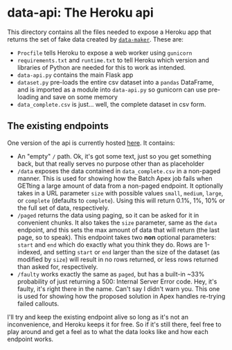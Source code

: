 # data-api: The Heroku api

This directory contains all the files needed to expose a Heroku app that returns the set of fake data created by [`data-maker`](https://github.com/FedeAbella/salesforce-paged-callouts-demo/tree/master/data-maker). These are:
- `Procfile` tells Heroku to expose a web worker using `gunicorn`
- `requirements.txt` and `runtime.txt` to tell Heroku which version and libraries of Python are needed for this to work as intended.
- `data-api.py` contains the main Flask app
- `dataset.py` pre-loads the entire csv dataset into a `pandas` DataFrame, and is imported as a module into `data-api.py` so gunicorn can use pre-loading and save on some memory
- `data_complete.csv` is just... well, the complete dataset in csv form.

## The existing endpoints

One version of the api is currently hosted [here](https://salesforce-paged-callouts-demo.herokuapp.com/). It contains:

- An "empty" `/` path. Ok, it's got some text, just so you get something back, but that really serves no purpose other than as placeholder
- `/data` exposes the data contained in `data_complete.csv` in a non-paged manner. This is used for showing how the Batch Apex job fails when GETting a large amount of data from a non-paged endpoint. It optionally takes in a URL parameter `size` with possible values `small`, `medium`, `large`, or `complete` (defaults to `complete`). Using this will return 0.1%, 1%, 10% or the full set of data, respectively.
- `/paged` returns the data using paging, so it can be asked for it in convenient chunks. It also takes the `size` parameter, same as the `data` endpoint, and this sets the max amount of data that will return (the last page, so to speak). This endpoint takes two **non** optional parameters: `start` and `end` which do exactly what you think they do. Rows are 1-indexed, and setting `start` or `end` larger than the size of the dataset (as modified by `size`) will result in no rows returned, or less rows returned than asked for, respectively.
- `/faulty` works exactly the same as `paged`, but has a built-in ~33% probability of just returning a 500: Internal Server Error code. Hey, it's faulty, it's right there in the name. Can't say I didn't warn you. This one is used for showing how the proposed solution in Apex handles re-trying failed callouts.

I'll try and keep the existing endpoint alive so long as it's not an inconvenience, and Heroku keeps it for free. So if it's still there, feel free to play around and get a feel as to what the data looks like and how each endpoint works. 
